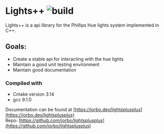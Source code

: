 # Lights++ ![build](https://api.travis-ci.org/jorbo/LightsPlusPlus.svg?branch=master)

Lights++ is a api library for the Phillips Hue lights system implemented in C++.

## Goals:
+ Create a stable api for interacting with the hue lights
+ Maintain a good unit testing environment
+ Maintain good documentation

### Compiled with
+ Cmake version 3.14
+ gcc 9.1.0

Documentation can be found at [https://jorbo.dev/lightsplusplus](https://jorbo.dev/lightsplusplus)  
Repo: [https://github.com/jorbo/lightsplusplus](https://github.com/jorbo/lightsplusplus)
